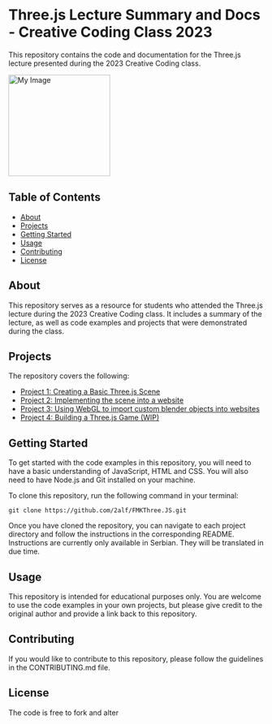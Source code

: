 

# Three.js Lecture Summary and Docs - Creative Coding Class 2023
This repository contains the code and documentation for the Three.js lecture presented during the 2023 Creative Coding class. 

<img src="https://fmk.singidunum.ac.rs/h-content/uploads/2021/06/favicon.png" alt="My Image" width="200">

## Table of Contents

- [About](#about)
- [Projects](#projects)
- [Getting Started](#getting-started)
- [Usage](#usage)
- [Contributing](#contributing)
- [License](#license)

## About

This repository serves as a resource for students who attended the Three.js lecture during the 2023 Creative Coding class. It includes a summary of the lecture, as well as code examples and projects that were demonstrated during the class.

## Projects

The repository covers  the following:

- [Project 1: Creating a Basic Three.js Scene]()
- [Project 2: Implementing the scene into a website]()
- [Project 3: Using WebGL to import custom blender objects into websites]()
- [Project 4: Building a Three.js Game (WIP)]()


## Getting Started

To get started with the code examples in this repository, you will need to have a basic understanding of JavaScript, HTML and CSS. You will also need to have Node.js and Git installed on your machine.

To clone this repository, run the following command in your terminal:

```git clone https://github.com/2alf/FMKThree.JS.git```


Once you have cloned the repository, you can navigate to each project directory and follow the instructions in the corresponding README.
Instructions are currently only available in Serbian. They will be translated in due time.

## Usage

This repository is intended for educational purposes only. You are welcome to use the code examples in your own projects, but please give credit to the original author and provide a link back to this repository.

## Contributing

If you would like to contribute to this repository, please follow the guidelines in the CONTRIBUTING.md file.

## License

The code is free to fork and alter


